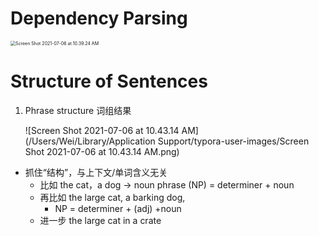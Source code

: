 # Dependency Parsing

<img src="/Users/Wei/Library/Application Support/typora-user-images/Screen Shot 2021-07-06 at 10.39.24 AM.png" alt="Screen Shot 2021-07-06 at 10.39.24 AM" style="zoom:50%;" />

# Structure of Sentences

1. Phrase structure 词组结果

   ![Screen Shot 2021-07-06 at 10.43.14 AM](/Users/Wei/Library/Application Support/typora-user-images/Screen Shot 2021-07-06 at 10.43.14 AM.png)

- 抓住“结构”，与上下文/单词含义无关
  - 比如 the cat，a dog -> noun phrase (NP) =  determiner + noun
  - 再比如 the large cat, a barking dog, 
    - NP = determiner + (adj) +noun
  - 进一步 the large cat in a crate
